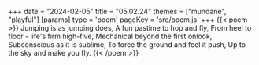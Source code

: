 +++
date = "2024-02-05"
title = "05.02.24"
themes = ["mundane", "playful"]
[params]
  type = 'poem'
  pageKey = 'src/poem.js'
+++
{{< poem >}}
Jumping is as jumping does,
A fun pastime to hop and fly,
From heel to floor - life's firm high-five,
Mechanical beyond the first onlook,
Subconscious as it is sublime,
To force the ground and feel it push,
Up to the sky and make you fly.
{{< /poem >}}